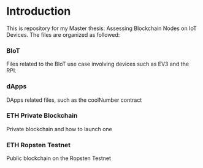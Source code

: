 # Introduction
This is repository for my Master thesis: Assessing Blockchain Nodes on IoT Devices. The files are organized as followed:

### BIoT
Files related to the BIoT use case involving devices such as EV3 and the RPI.

### dApps
DApps related files, such as the coolNumber contract

### ETH Private Blockchain
Private blockchain and how to launch one

### ETH Ropsten Testnet
Public blockchain on the Ropsten Testnet
